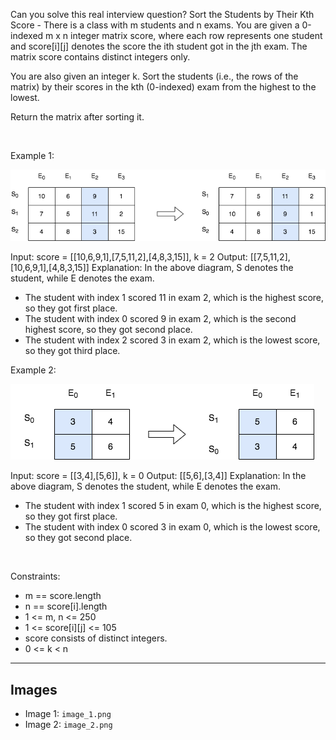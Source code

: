 Can you solve this real interview question? Sort the Students by Their Kth Score - There is a class with m students and n exams. You are given a 0-indexed m x n integer matrix score, where each row represents one student and score[i][j] denotes the score the ith student got in the jth exam. The matrix score contains distinct integers only.

You are also given an integer k. Sort the students (i.e., the rows of the matrix) by their scores in the kth (0-indexed) exam from the highest to the lowest.

Return the matrix after sorting it.

 

Example 1:

![Example 1](./image_1.png)


Input: score = [[10,6,9,1],[7,5,11,2],[4,8,3,15]], k = 2
Output: [[7,5,11,2],[10,6,9,1],[4,8,3,15]]
Explanation: In the above diagram, S denotes the student, while E denotes the exam.
- The student with index 1 scored 11 in exam 2, which is the highest score, so they got first place.
- The student with index 0 scored 9 in exam 2, which is the second highest score, so they got second place.
- The student with index 2 scored 3 in exam 2, which is the lowest score, so they got third place.


Example 2:

![Example 2](./image_2.png)


Input: score = [[3,4],[5,6]], k = 0
Output: [[5,6],[3,4]]
Explanation: In the above diagram, S denotes the student, while E denotes the exam.
- The student with index 1 scored 5 in exam 0, which is the highest score, so they got first place.
- The student with index 0 scored 3 in exam 0, which is the lowest score, so they got second place.


 

Constraints:

 * m == score.length
 * n == score[i].length
 * 1 <= m, n <= 250
 * 1 <= score[i][j] <= 105
 * score consists of distinct integers.
 * 0 <= k < n

---

## Images

- Image 1: `image_1.png`
- Image 2: `image_2.png`
